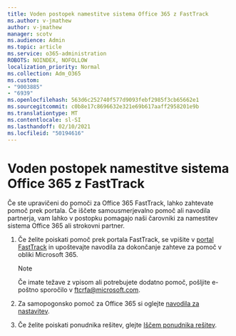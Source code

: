 ```yaml
---
title: Voden postopek namestitve sistema Office 365 z FastTrack
ms.author: v-jmathew
author: v-jmathew
manager: scotv
ms.audience: Admin
ms.topic: article
ms.service: o365-administration
ROBOTS: NOINDEX, NOFOLLOW
localization_priority: Normal
ms.collection: Adm_O365
ms.custom:
- "9003885"
- "6939"
ms.openlocfilehash: 563d6c252740f577d9093febf2985f3cb65662e1
ms.sourcegitcommit: c0b8e17c8696632e321e69b617aaff2958201e9b
ms.translationtype: MT
ms.contentlocale: sl-SI
ms.lasthandoff: 02/10/2021
ms.locfileid: "50194616"
---
```

# <a name="guided-office-365-setup-process-with-fasttrack"></a>Voden postopek namestitve sistema Office 365 z FastTrack

Če ste upravičeni do pomoči za Office 365 FastTrack, lahko zahtevate pomoč prek portala. Če iščete samousmerjevalno pomoč ali navodila partnerja, vam lahko v postopku pomagajo naši čarovniki za namestitev sistema Office 365 ali strokovni partner.

1. Če želite poiskati pomoč prek portala FastTrack, se vpišite v [portal FastTrack](https://go.microsoft.com/fwlink/?linkid=2125443) in upoštevajte navodila za dokončanje zahteve za pomoč v obliki Microsoft 365.

    > [!NOTE]
    > Če imate težave z vpisom ali potrebujete dodatno pomoč, pošljite e-poštno sporočilo v [ftcrfa@microsoft.com](mailto:ftcrfa@microsoft.com).

2. Za samopogonsko pomoč za Office 365 si oglejte [navodila za nastavitev](https://go.microsoft.com/fwlink/?linkid=2125827).
3. Če želite poiskati ponudnika rešitev, glejte [Iščem ponudnika rešitev](https://go.microsoft.com/fwlink/?linkid=2125918).
